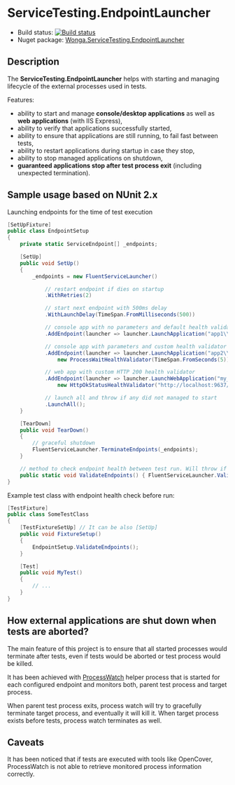 # ServiceTesting.EndpointLauncher

* Build status: [![Build status](https://ci.appveyor.com/api/projects/status/v73q764yppc82t8b?svg=true)](https://ci.appveyor.com/project/Suremaker/servicetesting-endpointlauncher)
* Nuget package: [Wonga.ServiceTesting.EndpointLauncher](https://www.nuget.org/packages/Wonga.ServiceTesting.EndpointLauncher/)


## Description

The **ServiceTesting.EndpointLauncher** helps with starting and managing lifecycle of the external processes used in tests.

Features:
* ability to start and manage **console/desktop applications** as well as **web applications** (with IIS Express),
* ability to verify that applications successfully started,
* ability to ensure that applications are still running, to fail fast between tests,
* ability to restart applications during startup in case they stop,
* ability to stop managed applications on shutdown,
* **guaranteed applications stop after test process exit** (including unexpected termination).
 
## Sample usage based on NUnit 2.x

Launching endpoints for the time of test execution
```c#
[SetUpFixture]
public class EndpointSetup
{
    private static ServiceEndpoint[] _endpoints;

    [SetUp]
    public void SetUp()
    {
        _endpoints = new FluentServiceLauncher()

            // restart endpoint if dies on startup
            .WithRetries(2)

            // start next endpoint with 500ms delay
            .WithLaunchDelay(TimeSpan.FromMilliseconds(500))

            // console app with no parameters and default health validator
            .AddEndpoint(launcher => launcher.LaunchApplication("app1\\my_app.exe"))

            // console app with parameters and custom health validator
            .AddEndpoint(launcher => launcher.LaunchApplication("app2\\my_other_app.exe", "/param1 /param2"),
                new ProcessWaitHealthValidator(TimeSpan.FromSeconds(5)))

            // web app with custom HTTP 200 health validator
            .AddEndpoint(launcher => launcher.LaunchWebApplication("my_web_app_dir", 9637),
                new HttpOkStatusHealthValidator("http://localhost:9637/"))

            // launch all and throw if any did not managed to start
            .LaunchAll();
    }

    [TearDown]
    public void TearDown()
    {
        // graceful shutdown
        FluentServiceLauncher.TerminateEndpoints(_endpoints);
    }

    // method to check endpoint health between test run. Will throw if any is not working.
    public static void ValidateEndpoints() { FluentServiceLauncher.ValidateEndpoints(_endpoints); }
}
```

Example test class with endpoint health check before run:
```c#
[TestFixture]
public class SomeTestClass
{
    [TestFixtureSetUp] // It can be also [SetUp]
    public void FixtureSetup()
    {
        EndpointSetup.ValidateEndpoints();
    }

    [Test]
    public void MyTest()
    {
        // ...
    }
}
```

## How external applications are shut down when tests are aborted?

The main feature of this project is to ensure that all started processes would terminate after tests, even if tests would be aborted or test process would be killed.

It has been achieved with [ProcessWatch](https://github.com/wongatech/ServiceTesting.EndpointLauncher/tree/master/Wonga.ServiceTesting.ProcessWatch) helper process that is started for each configured endpoint and monitors both, parent test process and target process.

When parent test process exits, process watch will try to gracefully terminate target process, and eventually it will kill it.
When target process exists before tests, process watch terminates as well.

## Caveats

It has been noticed that if tests are executed with tools like OpenCover, ProcessWatch is not able to retrieve monitored process information correctly.
